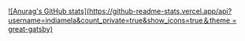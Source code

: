 [![Anurag's GitHub stats](https://github-readme-stats.vercel.app/api?username=indiamela&count_private=true&show_icons=true＆theme = great-gatsby)](https://github.com/anuraghazra/github-readme-stats)
